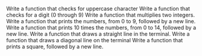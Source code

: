 Write a function that checks for uppercase character
Write a function that checks for a digit (0 through 9)
Write a function that multiplies two integers.
Write a function that prints the numbers, from 0 to 9, followed by a new line.
Write a function that prints 10 times the numbers, from 0 to 14, followed by a new line.
Write a function that draws a straight line in the terminal.
Write a function that draws a diagonal line on the terminal
Write a function that prints a square, followed by a new line.
